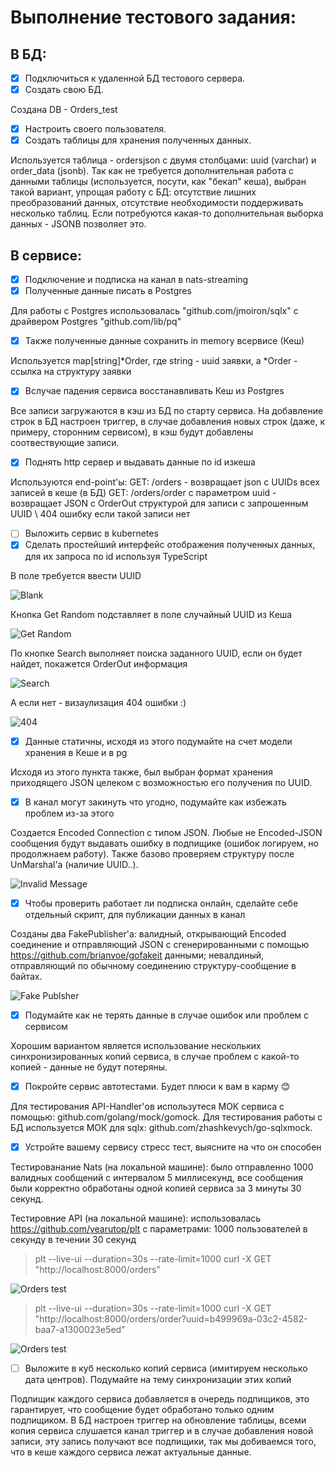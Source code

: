 # Выполнение тестового задания:

## В БД:
- [x] Подключиться к удаленной БД тестового сервера.
- [x] Создать свою БД.

Создана DB - Orders_test

- [x] Настроить своего пользователя.
- [x] Создать таблицы для хранения полученных данных.

Используется таблица - ordersjson с двумя столбцами: uuid (varchar) и order_data (jsonb).
Так как не требуется дополнительная работа с данными таблицы (используется, посути, как "бекап" кеша), выбран такой вариант, упрощая работу с БД: отсутствие лишних преобразований данных, отсутствие необходимости поддерживать несколько таблиц. Если потребуются какая-то дополнительная выборка данных - JSONB позволяет это.

## В сервисе:

- [x] Подключение и подписка на канал в nats-streaming
- [x] Полученные данные писать в Postgres

Для работы с Postgres использовалась "github.com/jmoiron/sqlx" с драйвером Postgres "github.com/lib/pq"

- [x] Также полученные данные сохранить in memory всервисе (Кеш) 

Используется map[string]*Order, где string - uuid заявки, а *Order - ссылка на структуру заявки

- [X] Вслучае падения сервиса восстанавливать Кеш из Postgres
  
Все записи загружаются в кэш из БД по старту сервиса. На добавление строк в БД настроен триггер, в случае добавления новых строк (даже, к примеру, сторонним сервисом), в кэш будут добавлены соотвествующие записи.

- [X] Поднять http сервер и выдавать данные по id изкеша

Используются end-point'ы:
GET: /orders - возвращает json c UUIDs всеx записей в кеше (в БД)
GET: /orders/order с параметром uuid - возвращает JSON с OrderOut структурой для записи с запрошенным UUID \ 404 ошибку если такой записи нет

- [ ] Выложить сервис в kubernetes
- [X] Сделать простейший интерфейс отображения полученных данных, для их запроса по id используя TypeScript

В поле требуется ввести UUID

![Blank](__ImagesReadme/Interface_Blank.png)

Кнопка Get Random подставляет в поле случайный UUID из Кеша

![Get Random](__ImagesReadme/Interface_GetRandom.png)

По кнопке Search выполняет поиска заданного UUID, если он будет найдет, покажется OrderOut информация

![Search](__ImagesReadme/Intefrace_Search.png)

А если нет - визаулизация 404 ошибки :)

![404](__ImagesReadme/Interface_404.png)

- [X] Данные статичны, исходя из этого подумайте на счет модели хранения в Кеше и в pg

Исходя из этого пункта также, был выбран формат хранения приходящего JSON целеком с возможностью его получения по UUID. 

- [X] В канал могут закинуть что угодно, подумайте как избежать проблем из-за этого

Создается Encoded Сonnection с типом JSON. Любые не Encoded-JSON сообщения будут выдавать ошибку в подпищике (ошибок логируем, но продолжнаем работу). Также базово проверяем структуру после UnMarshal'a (наличие UUID..).

![Invalid Message](__ImagesReadme/Invalid_Data.png)

- [X] Чтобы проверить работает ли подписка онлайн, сделайте себе отдельный скрипт, для публикации данных в канал

Созданы два FakePublisher'а: валидный, открывающий Encoded соединение и отправляющий JSON
с сгенерированными с помощью https://github.com/brianvoe/gofakeit данными; невалдиный, отправляющий по обычному соединению структуру-сообщение в байтах.


![Fake Publsher](__ImagesReadme/Fake_Publish.png)

- [X] Подумайте как не терять данные в случае ошибок или проблем с сервисом

Хорошим вариантом является использование нескольких синхронизированных копий сервиса, в случае проблем с какой-то копией - данные не будут потеряны.

- [X] Покройте сервис автотестами. Будет плюси к вам в карму 😊

Для тестирования API-Handler'ов использутеся МОК сервиса с помощью: github.com/golang/mock/gomock. Для тестирования работы с БД используется МОК для sqlx: github.com/zhashkevych/go-sqlxmock.

- [X] Устройте вашему сервису стресс тест, выясните на что он способен

Тестированание Nats (на локальной машине): было отправленно 1000 валидных сообщений с интервалом 5 миллисекунд, 
все сообщения были корректно обработаны одной копией сервиса за 3 минуты 30 секунд.

Тестировние API (на локальной машине): использовалась https://github.com/vearutop/plt с параметрами: 1000 пользователей в секунду в течении 30 секунд

> plt --live-ui --duration=30s --rate-limit=1000 curl -X GET "http://localhost:8000/orders"

![Orders test](__ImagesReadme/orders_test.png)

> plt --live-ui --duration=30s --rate-limit=1000 curl -X GET "http://localhost:8000/orders/order?uuid=b499969a-03c2-4582-baa7-a1300023e5ed"

![Orders test](__ImagesReadme/order_test.png)

- [ ] Выложите в куб несколько копий сервиса (имитируем несколько дата центров). Подумайте на тему синхронизации этих копий

Подпищик каждого сервиса добавляется в очередь подпищиков, это гарантирует, что сообщение будет обработано только одним подпищиком.
В БД настроен триггер на обновление таблицы, всеми копия сервиса слушается канал триггер и в случае добавления новой записи, эту запись получают все подпищики, так мы добиваемся того, что в кеше каждого сервиса лежат актуальные данные.
